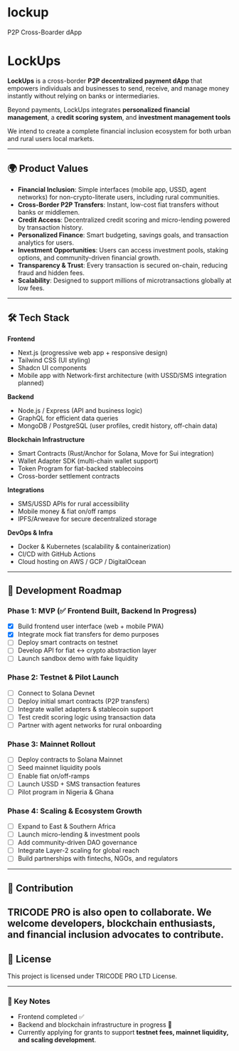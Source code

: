 # lockup
P2P Cross-Boarder dApp
# LockUps

**LockUps** is a cross-border **P2P decentralized payment dApp** that empowers individuals and businesses to send, receive, and manage money instantly without relying on banks or intermediaries.  

Beyond payments, LockUps integrates **personalized financial management**, a **credit scoring system**, and **investment management tools**

We intend to create a complete financial inclusion ecosystem for both urban and rural users local markets.  

---

## 🌍 Product Values

- **Financial Inclusion**: Simple interfaces (mobile app, USSD, agent networks) for non-crypto-literate users, including rural communities.  
- **Cross-Border P2P Transfers**: Instant, low-cost fiat transfers without banks or middlemen.  
- **Credit Access**: Decentralized credit scoring and micro-lending powered by transaction history.  
- **Personalized Finance**: Smart budgeting, savings goals, and transaction analytics for users.  
- **Investment Opportunities**: Users can access investment pools, staking options, and community-driven financial growth.  
- **Transparency & Trust**: Every transaction is secured on-chain, reducing fraud and hidden fees.  
- **Scalability**: Designed to support millions of microtransactions globally at low fees.  

---

## 🛠️ Tech Stack

**Frontend**
- Next.js (progressive web app + responsive design)  
- Tailwind CSS (UI styling)  
- Shadcn UI components  
- Mobile app with Network-first architecture (with USSD/SMS integration planned)  

**Backend**
- Node.js / Express (API and business logic)  
- GraphQL for efficient data queries  
- MongoDB / PostgreSQL (user profiles, credit history, off-chain data)  

**Blockchain Infrastructure**
- Smart Contracts (Rust/Anchor for Solana, Move for Sui integration)  
- Wallet Adapter SDK (multi-chain wallet support)  
- Token Program for fiat-backed stablecoins  
- Cross-border settlement contracts  

**Integrations**
- SMS/USSD APIs for rural accessibility  
- Mobile money & fiat on/off ramps  
- IPFS/Arweave for secure decentralized storage  

**DevOps & Infra**
- Docker & Kubernetes (scalability & containerization)  
- CI/CD with GitHub Actions  
- Cloud hosting on AWS / GCP / DigitalOcean  

---

## 🚀 Development Roadmap

### Phase 1: MVP (✅ Frontend Built, Backend In Progress)
- [x] Build frontend user interface (web + mobile PWA)  
- [x] Integrate mock fiat transfers for demo purposes  
- [ ] Deploy smart contracts on testnet  
- [ ] Develop API for fiat ↔ crypto abstraction layer  
- [ ] Launch sandbox demo with fake liquidity  

### Phase 2: Testnet & Pilot Launch
- [ ] Connect to Solana Devnet  
- [ ] Deploy initial smart contracts (P2P transfers)  
- [ ] Integrate wallet adapters & stablecoin support  
- [ ] Test credit scoring logic using transaction data  
- [ ] Partner with agent networks for rural onboarding  

### Phase 3: Mainnet Rollout
- [ ] Deploy contracts to Solana Mainnet  
- [ ] Seed mainnet liquidity pools  
- [ ] Enable fiat on/off-ramps  
- [ ] Launch USSD + SMS transaction features  
- [ ] Pilot program in Nigeria & Ghana  

### Phase 4: Scaling & Ecosystem Growth
- [ ] Expand to East & Southern Africa  
- [ ] Launch micro-lending & investment pools  
- [ ] Add community-driven DAO governance  
- [ ] Integrate Layer-2 scaling for global reach  
- [ ] Build partnerships with fintechs, NGOs, and regulators  

---

## 📌 Contribution

TRICODE PRO is also open to collaborate. We welcome developers, blockchain enthusiasts, and financial inclusion advocates to contribute. 
---

## 📄 License

This project is licensed under TRICODE PRO LTD License.  

---

### 🔑 Key Notes
- Frontend completed ✅  
- Backend and blockchain infrastructure in progress 🚧  
- Currently applying for grants to support **testnet fees, mainnet liquidity, and scaling development**.  

